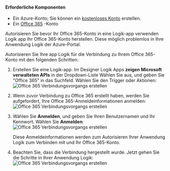 #### <a name="prerequisites"></a>Erforderliche Komponenten
- Ein Azure-Konto; Sie können ein [kostenloses Konto](https://azure.microsoft.com/free) erstellen.
- Ein [Office 365](https://office365.com) -Konto  

Autorisieren Sie bevor Ihr Office 365-Konto in eine Logik-app verwenden Logik app Ihr Office 365-Konto herstellen. Diese möglich problemlos in Ihre Anwendung Logik der Azure-Portal.  

Autorisieren Sie Ihre app Logik für die Verbindung zu Ihrem Office 365-Konto mit den folgenden Schritten:

1. Erstellen Sie eine Logik-app. Im Designer Logik Apps **zeigen Microsoft verwalteten APIs** in der Dropdown-Liste Wählen Sie aus, und geben Sie "Office 365" in das Suchfeld. Wählen Sie den Trigger oder Aktionen:  
    ![Office 365 Verbindungsvorgangs erstellen](./media/connectors-create-api-office365-outlook/office365-sendemail.png)  

2. Wenn zuvor Verbindung zu Office 365 erstellt haben, werden Sie aufgefordert, Ihre Office 365-Anmeldeinformationen anmelden:  
    ![Office 365 Verbindungsvorgangs erstellen](./media/connectors-create-api-office365-outlook/office365-signin.png)  

3. Wählen Sie **Anmelden**, und geben Sie Ihren Benutzernamen und Ihr Kennwort. Wählen Sie **Anmelden**:  
    ![Office 365 Verbindungsvorgangs erstellen](./media/connectors-create-api-office365-outlook/office365-usernamepassword.png)

    Diese Anmeldeinformationen werden zum Autorisieren Ihrer Anwendung Logik zum Verbinden mit und Ihr Office 365-Konto. 

4. Beachten Sie, dass die Verbindung hergestellt wurde. Jetzt gehen Sie die Schritte in Ihrer Anwendung Logik:   
    ![Office 365 Verbindungsvorgangs erstellen](./media/connectors-create-api-office365-outlook/office365-sendemailproperties.png)  
  